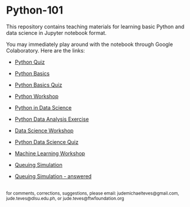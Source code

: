 # Python-101

This repository contains teaching materials for learning basic Python and data science in Jupyter notebook format.

You may immediately play around with the notebook through Google Colaboratory. Here are the links:
- <a href="https://colab.research.google.com/github/Cyntwikip/Python-101/blob/main/python_quiz.ipynb">Python Quiz</a>
- <a href="https://colab.research.google.com/github/Cyntwikip/Python-101/blob/main/python_basics.ipynb">Python Basics</a>
- <a href="https://colab.research.google.com/github/Cyntwikip/Python-101/blob/main/python_basics_quiz.ipynb">Python Basics Quiz</a>
- <a href="https://colab.research.google.com/github/Cyntwikip/Python-101/blob/main/python_workshop.ipynb">Python Workshop</a>
- <a href="https://colab.research.google.com/github/Cyntwikip/Python-101/blob/main/python_ds.ipynb">Python in Data Science</a>
- <a href="https://colab.research.google.com/github/Cyntwikip/Python-101/blob/main/ds_analysis_exercise.ipynb">Python Data Analysis Exercise</a>
- <a href="https://colab.research.google.com/github/Cyntwikip/Python-101/blob/main/ds_workshop.ipynb">Data Science Workshop</a>
- <a href="https://colab.research.google.com/github/Cyntwikip/Python-101/blob/main/python_ds_quiz.ipynb">Python Data Science Quiz</a>



- <a href="https://colab.research.google.com/github/Cyntwikip/Python-101/blob/main/ml_workshop.ipynb">Machine Learning Workshop</a>
- <a href="https://colab.research.google.com/github/Cyntwikip/Python-101/blob/main/queuing_simulation.ipynb">Queuing Simulation</a>
- <a href="https://colab.research.google.com/github/Cyntwikip/Python-101/blob/main/queuing_simulation_answered.ipynb">Queuing Simulation - answered</a>

<br>
<sup>for comments, corrections, suggestions, please email: judemichaelteves@gmail.com, jude.teves@dlsu.edu.ph, or jude.teves@ftwfoundation.org</sup>
